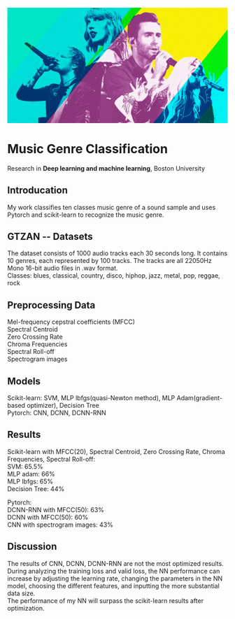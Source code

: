 <p align="center">
<img src="https://github.com/QirenSun/Music-Generator/blob/master/Image/11-yic-pop-essay.w1200.h630.jpg" >
</p>

# Music Genre Classification   

Research in **Deep learning and machine learning**, Boston University   

## Introducation   

My work classifies ten classes music genre of a sound sample and uses Pytorch and scikit-learn to recognize the music genre.   

## GTZAN -- Datasets   

The dataset consists of 1000 audio tracks each 30 seconds long. It contains 10 genres, each represented by 100 tracks. The tracks are all 22050Hz Mono 16-bit audio files in .wav format.    
Classes: blues, classical, country, disco, hiphop, jazz, metal, pop, reggae, rock  

## Preprocessing Data   

Mel-frequency cepstral coefficients (MFCC)  
Spectral Centroid  
Zero Crossing Rate  
Chroma Frequencies  
Spectral Roll-off  
Spectrogram images  

## Models   

Scikit-learn: SVM, MLP lbfgs(quasi-Newton method), MLP Adam(gradient-based optimizer), Decision Tree  
Pytorch: CNN, DCNN, DCNN-RNN  

## Results  

Scikit-learn with MFCC(20), Spectral Centroid, Zero Crossing Rate, Chroma Frequencies, Spectral Roll-off:  
SVM: 65.5%  
MLP adam: 66%  
MLP lbfgs: 65%  
Decision Tree: 44%  

Pytorch:  
DCNN-RNN with MFCC(50): 63%  
DCNN with MFCC(50): 60%  
CNN with spectrogram images: 43%  

## Discussion

The results of CNN, DCNN, DCNN-RNN are not the most optimized results. During analyzing the training loss and valid loss, the NN performance can increase by adjusting the learning rate, changing the parameters in the NN model, choosing the different features, and inputting the more substantial data size.  
The performance of my NN will surpass the scikit-learn results after optimization.  

